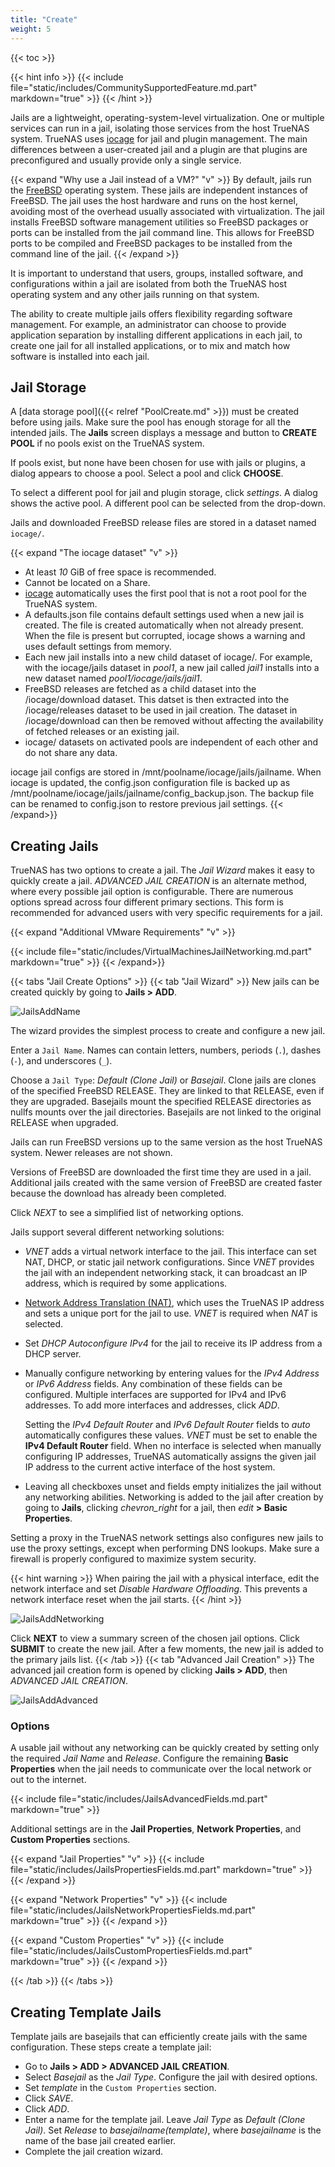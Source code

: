```yaml
---
title: "Create"
weight: 5
---
```


{{< toc >}}

{{< hint info >}}
{{< include file="static/includes/CommunitySupportedFeature.md.part" markdown="true" >}}
{{< /hint >}}

Jails are a lightweight, operating-system-level virtualization.
One or multiple services can run in a jail, isolating those services from the host TrueNAS system.
TrueNAS uses [iocage](https://github.com/iocage/iocage) for jail and plugin management.
The main differences between a user-created jail and a plugin are that plugins are preconfigured and usually provide only a single service.

{{< expand "Why use a Jail instead of a VM?" "v" >}}
By default, jails run the [FreeBSD](https://www.freebsd.org/) operating system.
These jails are independent instances of FreeBSD.
The jail uses the host hardware and runs on the host kernel, avoiding most of the overhead usually associated with virtualization.
The jail installs FreeBSD software management utilities so FreeBSD packages or ports can be installed from the jail command line.
This allows for FreeBSD ports to be compiled and FreeBSD packages to be installed from the command line of the jail.
{{< /expand >}}

It is important to understand that users, groups, installed software, and configurations within a jail are isolated from both the TrueNAS host operating system and any other jails running on that system.

The ability to create multiple jails offers flexibility regarding software management.
For example, an administrator can choose to provide application separation by installing different applications in each jail, to create one jail for all installed applications, or to mix and match how software is installed into each jail.

## Jail Storage

A [data storage pool]({{< relref "PoolCreate.md" >}}) must be created before using jails.
Make sure the pool has enough storage for all the intended jails.
The **Jails** screen displays a message and button to **CREATE POOL** if no pools exist on the TrueNAS system.

If pools exist, but none have been chosen for use with jails or plugins, a dialog appears to choose a pool. Select a pool and click **CHOOSE**.

To select a different pool for jail and plugin storage, click <i class="material-icons" aria-hidden="true" title="Settings">settings</i>. A dialog shows the active pool. A different pool can be selected from the drop-down.

Jails and downloaded FreeBSD release files are stored in a dataset named `iocage/`.

{{< expand "The iocage dataset" "v" >}}

* At least *10* GiB of free space is recommended.
* Cannot be located on a Share.
* [iocage](https://iocage.readthedocs.io/en/latest/index.html) automatically uses the first pool that is not a root pool for the TrueNAS system.
* A <file>defaults.json</file> file contains default settings used when a new jail is created.
  The file is created automatically when not already present.
  When the file is present but corrupted, iocage shows a warning and uses default settings from memory.
* Each new jail installs into a new child dataset of <file>iocage/</file>.
  For example, with the <file>iocage/jails</file> dataset in *pool1*, a new jail called *jail1* installs into a new dataset named *pool1/iocage/jails/jail1*.
* FreeBSD releases are fetched as a child dataset into the <file>/iocage/download</file> dataset.
  This datset is then extracted into the <file>/iocage/releases</file> dataset to be used in jail creation.
  The dataset in <file>/iocage/download</file> can then be removed without affecting the availability of fetched releases or an existing jail.
* <file>iocage/</file> datasets on activated pools are independent of each other and do not share any data.

iocage jail configs are stored in <file>/mnt/poolname/iocage/jails/jailname</file>.
When iocage is updated, the <file>config.json</file> configuration file is backed up as <file>/mnt/poolname/iocage/jails/jailname/config_backup.json</file>.
The backup file can be renamed to <file>config.json</file> to restore previous jail settings.
{{< /expand>}}

## Creating Jails

TrueNAS has two options to create a jail. The *Jail Wizard* makes it easy to quickly create a jail. *ADVANCED JAIL CREATION* is an alternate method, where every possible jail option is configurable. There are numerous options spread across four different primary sections. This form is recommended for advanced users with very specific requirements for a jail.

{{< expand "Additional VMware Requirements" "v" >}}

{{< include file="static/includes/VirtualMachinesJailNetworking.md.part" markdown="true" >}}
{{< /expand>}}

{{< tabs "Jail Create Options" >}}
{{< tab "Jail Wizard" >}}
New jails can be created quickly by going to **Jails > ADD**.

![JailsAddName](/images/CORE/12.0/JailsAddName.png "Jails Add Name")

The wizard provides the simplest process to create and configure a new jail.

Enter a `Jail Name`. Names can contain letters, numbers, periods (`.`), dashes (`-`), and underscores (`_`).

Choose a `Jail Type`: *Default (Clone Jail)* or *Basejail*. Clone jails are clones of the specified FreeBSD RELEASE. They are linked to that RELEASE, even if they are upgraded. Basejails mount the specified RELEASE directories as nullfs mounts over the jail directories. Basejails are not linked to the original RELEASE when upgraded.

Jails can run FreeBSD versions up to the same version as the host TrueNAS system. Newer releases are not shown.

Versions of FreeBSD are downloaded the first time they are used in a jail. Additional jails created with the same version of FreeBSD are created faster because the download has already been completed.

Click *NEXT* to see a simplified list of networking options.

Jails support several different networking solutions:

* *VNET* adds a virtual network interface to the jail.
  This interface can set NAT, DHCP, or static jail network configurations.
  Since *VNET* provides the jail with an independent networking stack, it can broadcast an IP address, which is required by some applications.
* [Network Address Translation (NAT)](https://tools.ietf.org/html/rfc2663), which uses the TrueNAS IP address and sets a unique port for the jail to use.
  *VNET* is required when *NAT* is selected.
* Set *DHCP Autoconfigure IPv4* for the jail to receive its IP address from a DHCP server.
* Manually configure networking by entering values for the *IPv4 Address* or *IPv6 Address* fields.
  Any combination of these fields can be configured.
  Multiple interfaces are supported for IPv4 and IPv6 addresses.
  To add more interfaces and addresses, click *ADD*.

  Setting the *IPv4 Default Router* and *IPv6 Default Router* fields to *auto* automatically configures these values.
  *VNET* must be set to enable the **IPv4 Default Router** field.
  When no interface is selected when manually configuring IP addresses, TrueNAS automatically assigns the given jail IP address to the current active interface of the host system.
* Leaving all checkboxes unset and fields empty initializes the jail without any networking abilities.
  Networking is added to the jail after creation by going to **Jails**, clicking <i class="material-icons" aria-hidden="true" title="Expand/Collapse Row">chevron_right</i> for a jail, then <i class="material-icons" aria-hidden="true" title="edit">edit</i> **> Basic Properties**.

Setting a proxy in the TrueNAS network settings also configures new jails to use the proxy settings, except when performing DNS lookups.
Make sure a firewall is properly configured to maximize system security.

{{< hint warning >}}
When pairing the jail with a physical interface, edit the network interface and set *Disable Hardware Offloading*.
This prevents a network interface reset when the jail starts.
{{< /hint >}}

![JailsAddNetworking](/images/CORE/12.0/JailsAddNetworking.png "Jails Add Networking")

Click **NEXT** to view a summary screen of the chosen jail options. Click **SUBMIT** to create the new jail. After a few moments, the new jail is added to the primary jails list.
{{< /tab >}}
{{< tab "Advanced Jail Creation" >}}
The advanced jail creation form is opened by clicking **Jails > ADD**, then *ADVANCED JAIL CREATION*.

![JailsAddAdvanced](/images/CORE/12.0/JailsAddAdvanced.png "Jails Add Advanced")

### Options

A usable jail without any networking can be quickly created by setting only the required *Jail Name* and *Release*.
Configure the remaining **Basic Properties** when the jail needs to communicate over the local network or out to the internet.

{{< include file="static/includes/JailsAdvancedFields.md.part" markdown="true" >}}

Additional settings are in the **Jail Properties**, **Network Properties**, and **Custom Properties** sections.

{{< expand "Jail Properties" "v" >}}
{{< include file="static/includes/JailsPropertiesFields.md.part" markdown="true" >}}
{{< /expand >}}

{{< expand "Network Properties" "v" >}}
{{< include file="static/includes/JailsNetworkPropertiesFields.md.part" markdown="true" >}}
{{< /expand >}}

{{< expand "Custom Properties" "v" >}}
{{< include file="static/includes/JailsCustomPropertiesFields.md.part" markdown="true" >}}
{{< /expand >}}

{{< /tab >}}
{{< /tabs >}}

## Creating Template Jails

Template jails are basejails that can efficiently create jails with the same configuration.
These steps create a template jail:

* Go to **Jails > ADD > ADVANCED JAIL CREATION**.
* Select *Basejail* as the *Jail Type*.
  Configure the jail with desired options.
* Set *template* in the `Custom Properties` section.
* Click *SAVE*.
* Click *ADD*.
* Enter a name for the template jail.
  Leave *Jail Type* as *Default (Clone Jail)*.
  Set *Release* to *basejailname(template)*, where *basejailname* is the name of the base jail created earlier.
* Complete the jail creation wizard.
